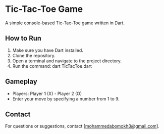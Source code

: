 # Tic-Tac-Toe Game

A simple console-based Tic-Tac-Toe game written in Dart.

## How to Run

1. Make sure you have Dart installed.
2. Clone the repository.
3. Open a terminal and navigate to the project directory.
4. Run the command: dart TicTacToe.dart

## Gameplay

- Players: Player 1 (X) - Player 2 (O)
- Enter your move by specifying a number from 1 to 9.

## Contact

For questions or suggestions, contact [mohammedabomokh3@gmail.com].
